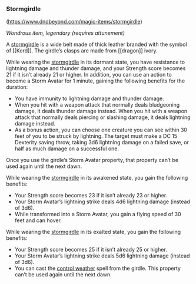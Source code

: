 ### Stormgirdle
(https://www.dndbeyond.com/magic-items/stormgirdle)

_Wondrous item, legendary (requires attunement)_

A [stormgirdle](https://www.dndbeyond.com/magic-items/stormgirdle) is a wide belt made of thick leather branded with the symbol of [[Kord]]. The girdle’s clasps are made from [[dragon]] ivory.

While wearing the [stormgirdle](https://www.dndbeyond.com/magic-items/stormgirdle) in its dormant state, you have resistance to lightning damage and thunder damage, and your Strength score becomes 21 if it isn’t already 21 or higher. In addition, you can use an action to become a Storm Avatar for 1 minute, gaining the following benefits for the duration:

-   You have immunity to lightning damage and thunder damage.
-   When you hit with a weapon attack that normally deals bludgeoning damage, it deals thunder damage instead. When you hit with a weapon attack that normally deals piercing or slashing damage, it deals lightning damage instead.
-   As a bonus action, you can choose one creature you can see within 30 feet of you to be struck by lightning. The target must make a DC 15 Dexterity saving throw, taking 3d6 lightning damage on a failed save, or half as much damage on a successful one.

Once you use the girdle’s Storm Avatar property, that property can’t be used again until the next dawn.

While wearing the [stormgirdle](https://www.dndbeyond.com/magic-items/stormgirdle) in its awakened state, you gain the following benefits:

-   Your Strength score becomes 23 if it isn’t already 23 or higher.
-   Your Storm Avatar’s lightning strike deals 4d6 lightning damage (instead of 3d6).
-   While transformed into a Storm Avatar, you gain a flying speed of 30 feet and can hover.

While wearing the [stormgirdle](https://www.dndbeyond.com/magic-items/stormgirdle) in its exalted state, you gain the following benefits:

-   Your Strength score becomes 25 if it isn’t already 25 or higher.
-   Your Storm Avatar’s lightning strike deals 5d6 lightning damage (instead of 3d6).
-   You can cast the [control weather](https://www.dndbeyond.com/spells/control-weather) spell from the girdle. This property can’t be used again until the next dawn.